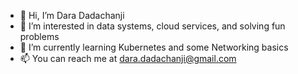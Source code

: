 - 👋 Hi, I’m Dara Dadachanji
- 👀 I’m interested in data systems, cloud services, and solving fun problems
- 🌱 I’m currently learning Kubernetes and some Networking basics
- 📫 You can reach me at dara.dadachanji@gmail.com
